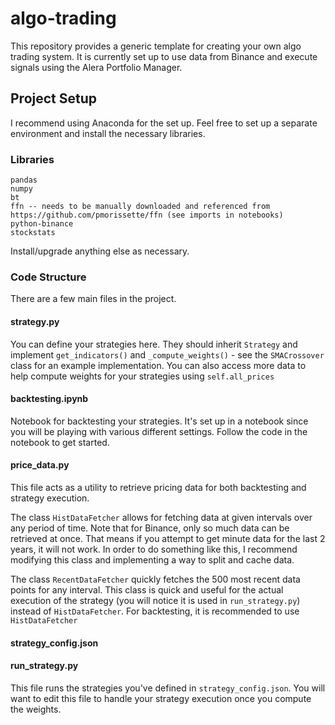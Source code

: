 # algo-trading
This repository provides a generic template for creating your own algo trading system.
It is currently set up to use data from Binance and execute signals using the Alera Portfolio Manager.

## Project Setup
I recommend using Anaconda for the set up. Feel free to set up a separate environment and install the necessary libraries.

### Libraries
```
pandas
numpy
bt
ffn -- needs to be manually downloaded and referenced from https://github.com/pmorissette/ffn (see imports in notebooks)
python-binance
stockstats
```
Install/upgrade anything else as necessary.

### Code Structure
There are a few main files in the project. 

#### strategy.py
You can define your strategies here. They should inherit ```Strategy``` and implement ```get_indicators()``` and ```_compute_weights()``` - see the ```SMACrossover``` class for an example implementation. You can also access more data to help compute weights for your strategies using ```self.all_prices```

#### backtesting.ipynb
Notebook for backtesting your strategies. It's set up in a notebook since you will be playing with various different settings. Follow the code in the notebook to get started.

#### price_data.py
This file acts as a utility to retrieve pricing data for both backtesting and strategy execution. 

The class ```HistDataFetcher``` allows for fetching data at given intervals over any period of time. Note that for Binance, only so much data can be retrieved at once. That means if you attempt to get minute data for the last 2 years, it will not work. In order to do something like this, I recommend modifying this class and implementing a way to split and cache data.

The class ```RecentDataFetcher``` quickly fetches the 500 most recent data points for any interval. This class is quick and useful for the actual execution of the strategy (you will notice it is used in ```run_strategy.py```) instead of ```HistDataFetcher```. For backtesting, it is recommended to use ```HistDataFetcher```

#### strategy_config.json

#### run_strategy.py
This file runs the strategies you've defined in ```strategy_config.json```. You will want to edit this file to handle your strategy execution once you compute the weights.
